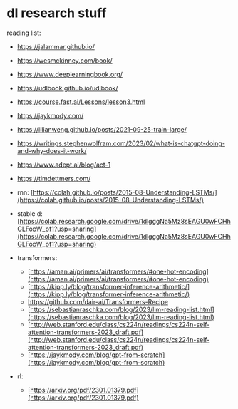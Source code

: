 # dl research stuff


reading list:
- https://jalammar.github.io/
- https://wesmckinney.com/book/
- https://www.deeplearningbook.org/
- https://udlbook.github.io/udlbook/
- https://course.fast.ai/Lessons/lesson3.html
- https://jaykmody.com/
- https://lilianweng.github.io/posts/2021-09-25-train-large/
- https://writings.stephenwolfram.com/2023/02/what-is-chatgpt-doing-and-why-does-it-work/
- https://www.adept.ai/blog/act-1
- https://timdettmers.com/


- rnn: [https://colah.github.io/posts/2015-08-Understanding-LSTMs/](https://colah.github.io/posts/2015-08-Understanding-LSTMs/)
- stable d: [https://colab.research.google.com/drive/1dlgggNa5Mz8sEAGU0wFCHhGLFooW_pf1?usp=sharing](https://colab.research.google.com/drive/1dlgggNa5Mz8sEAGU0wFCHhGLFooW_pf1?usp=sharing)
- transformers:
    - [https://aman.ai/primers/ai/transformers/#one-hot-encoding](https://aman.ai/primers/ai/transformers/#one-hot-encoding)
    - [https://kipp.ly/blog/transformer-inference-arithmetic/](https://kipp.ly/blog/transformer-inference-arithmetic/)
    - https://github.com/dair-ai/Transformers-Recipe
    - [https://sebastianraschka.com/blog/2023/llm-reading-list.html](https://sebastianraschka.com/blog/2023/llm-reading-list.html)
    - [http://web.stanford.edu/class/cs224n/readings/cs224n-self-attention-transformers-2023_draft.pdf](http://web.stanford.edu/class/cs224n/readings/cs224n-self-attention-transformers-2023_draft.pdf)
    - [https://jaykmody.com/blog/gpt-from-scratch](https://jaykmody.com/blog/gpt-from-scratch)
- rl:
    - [https://arxiv.org/pdf/2301.01379.pdf](https://arxiv.org/pdf/2301.01379.pdf)

